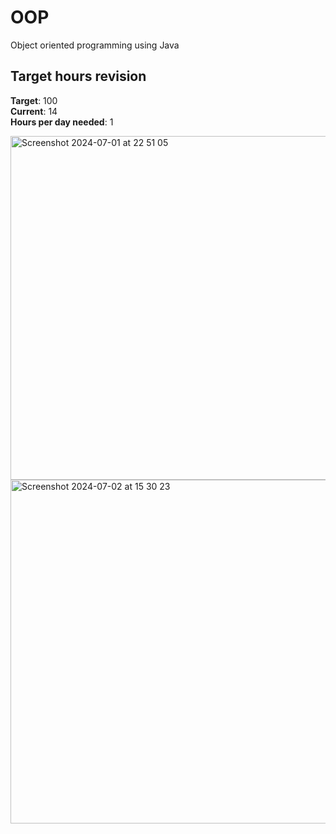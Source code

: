 # OOP
Object oriented programming using Java

## Target hours revision 
**Target**: 100 \
**Current**: 14\
**Hours per day needed**: 1 


<img width="550" alt="Screenshot 2024-07-01 at 22 51 05" src="https://github.com/LouiGee/OOP/assets/42655505/fe2878a9-5315-47be-8642-60993a64ef2e">

<img width="550" alt="Screenshot 2024-07-02 at 15 30 23" src="https://github.com/LouiGee/OOP/assets/42655505/fca13ee9-8622-42fe-aa9c-3e51440736ad">

